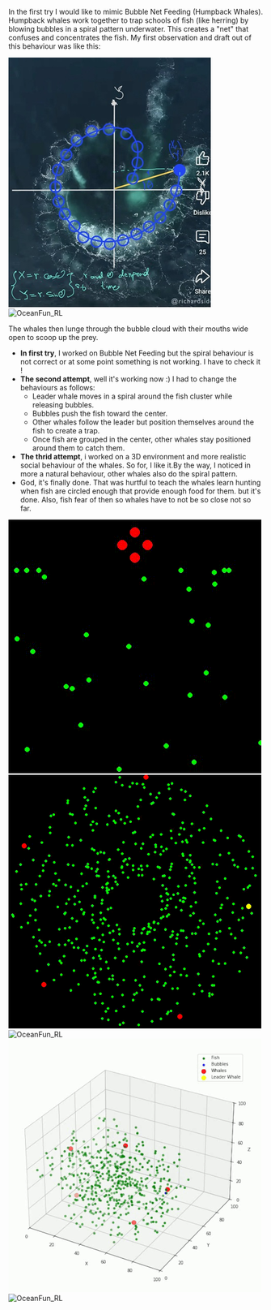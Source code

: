 In the first try I would like to mimic Bubble Net Feeding (Humpback Whales).
Humpback whales work together to trap schools of fish (like herring) by blowing bubbles in a spiral pattern underwater.
This creates a "net" that confuses and concentrates the fish. My first observation and draft out of this behaviour was like this:

![OceanFun_RL](first_note.jpg) ![OceanFun_RL](Real_beh.gif)

The whales then lunge through the bubble cloud with their mouths wide open to scoop up the prey.
- **In first try**, I worked on Bubble Net Feeding but the spiral behaviour is not correct or at some point something is not working. I have to check it !
- **The second attempt**, well it's working now :) 
I had to change the behaviours as follows:
  - Leader whale moves in a spiral around the fish cluster while releasing bubbles.
  - Bubbles push the fish toward the center.
  - Other whales follow the leader but position themselves around the fish to create a trap.
  - Once fish are grouped in the center, other whales stay positioned around them to catch them.
- **The thrid attempt**, i worked on a 3D environment and more realistic social behaviour of the whales. So for, I like it.By the way, I noticed in more a natural behaviour, other whales also do the spiral pattern.
- God, it's finally done. That was hurtful to teach the whales learn hunting when fish are circled enough that provide enough food for them. but it's done. Also, fish fear of then so whales have to not be so close not so far. 
  
![OceanFun_RL](Results/bubble_net_simulation1.gif) ![OceanFun_RL](Results/bubble_net_simulation3.gif) 
![OceanFun_RL](Results/bubble_net_simulation2.gif) ![OceanFun_RL](Results/bubble_net_simulation4_3d.gif)
![OceanFun_RL](Results/bubble_net_simulation5_3d.gif)
